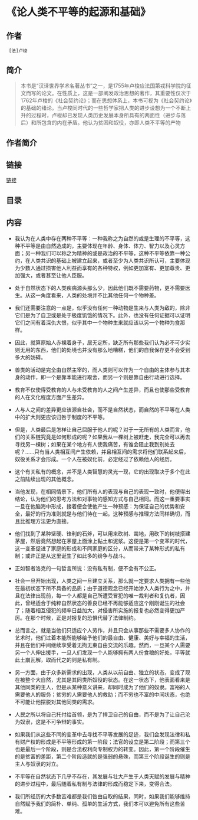 《论人类不平等的起源和基础》
=======================

## 作者
     [法]卢梭

## 简介
> 本书是“汉译世界学术名著丛书”之一，是1755年卢梭应法国第戎科学院的征文而写的论文。在性质上，这是一部阐发政治思想的著作，其重要性仅次于1762年卢梭的《社会契约论》；而在思想体系上，本书可视为《社会契约论》的基础的绪论。当卢梭同时代的一些哲学家把人类的进步设想为一个不断上升的过程时，卢梭却已发现人类历史发展本身所具有的两面性（进步与落后）和所包含的内在矛盾。他认为贫困和奴役，亦即人类不平等的产物

## 作者简介


## 链接
[链接](https://book.douban.com/subject/1657455/)

## 目录

## 内容

#### 
* 我认为在人类中存在两种不平等：一种我称之为自然的或是生理的不平等，这种不平等是由自然造成的，主要体现在年龄、身体、体力、智力以及心灵方面；另一种我们可以称之为精神的或是政治的不平等，这种不平等依靠一种公约，在人类共识的基础上被建立起来，或者至少为人类共识所认可，主要体现为少数人通过损害他人利益而享有的各种特权，例如更加富有、更加尊贵、更加强大，或者甚至让他人臣服。
* 处于自然状态下的人类疾病源头那么少，因此他们既不需要药物，更不需要医生。从这一角度看来，人类的处境并不比其他任何一个物种差。
* 我们还需要注意的一点是，似乎没有任何一种动物是生来与人类为敌的，除非它们是为了自卫或是处于极度饥饿的情况下。此外，也没有任何证据可以证明它们之间有着深仇大恨，似乎其中一个物种生来就应该以另一个物种为食那样。
* 因此，就算原始人赤裸着身子，居无定所，缺乏所有那些我们认为必不可少实则无用的东西，他们的处境也并没有那么地糟糕，他们的自我保存更不会受到多大的妨碍。
* 兽类的活动是完全由自然主宰的，而人类则可以作为一个自由的主体参与其本身的动作，即一个是靠本能进行取舍，而另一个则是靠自由行动进行选择。
* 教育不仅使得受教育的人与未受教育的人之间产生差异，而且也使那些受教育的人在文化程度方面产生差异。
* 人与人之间的差异更应该源自社会，而不是自然状态，而自然的不平等在人类中的扩大则更应该归咎于制度的不平等。
* 但是，人类最后是怎样让自己屈服于他人的呢？对于一无所有的人类而言，他们的关系链究竟是如何形成的呢？如果我从一棵树上被赶走，我完全可以再去寻找另一棵树；如果在某个地方有人使我痛苦，有谁会阻止我到别处去呢？……只有当人类相互间产生依赖，并且相互间的需求将他们联系起来后，奴役关系才会形成。一个人在被奴化前，必定经过了依赖他人的经历。
* 这个有关私有的概念，并不是人类智慧的灵光一现，它的出现取决于多个在此之前陆续出现的其他概念。
* 当他发现，在相同情景下，他们所有人的表现与自己的表现一致时，他便得出结论，认为他们的思考方法和对事物的感知方式与自己相同。而这一重要事实一旦在他脑海中形成，接着便会使他产生一种预感：为保证自己的优势和安全，最好的行为准则就是与他们待在一起。这种预感与推理方法同样确切，而且比推理方法更为直接。
* 他们找到了某种坚硬、锋利的石斧，可以用来砍树、凿地，用砍下的树枝搭建茅屋，然后竟然想起在茅屋上面涂上黏土和泥浆。这便是第一个变革的时代，这一变革促进了家庭的形成和不同家庭的区分，从而带来了某种形式的私有制；或许正是从这里诞生了如此多的纷争与战斗。
* 正如智者洛克的一句哲言所说：没有私有制，便不会有不公正。
* 社会一旦开始出现，人类之间一旦建立关系，那么就一定要求人类拥有一些他在最初状态下所不具备的品质；由于道德观念已经开始渗入人类行为之中，并且在法律出现前，每一个人都是自己所遭受冒犯的唯一裁判者和复仇者，因此，曾经适合于纯粹自然状态的善良已经不再能够适应这个刚刚诞生的社会了；随着相互侵犯的频率日益加大，对侵害所实施的报复也必然变得更加严厉。在那个时候，正是对报复的恐惧代替了法律制约。
* 总而言之，就是当他们只适应个人劳作，并且只会从事那些不需要多人协作的艺术时，他们过着本能所能够给予他们的最自由、健康、美好与幸福的生活，并且在他们中间继续享受着无拘无束自由交流的乐趣。然而，一旦某个人需要另一个人伸出援手，一旦人们发现一个人能够拥有两人份食粮的好处，平等就此土崩瓦解，取而代之的则是私有制。
* 另一方面，由于众多新需求的出现，人类从以前自由、独立的状态，变成了现在被整个大自然，尤其是其同类所奴役的状态。在这一状态下，他表面看来是其他同类的主人，但是从某种意义讲来，却同时成为了他们的奴隶。富裕的人需要他人的服务；贫穷的人需要他人的救助；而不穷也不富的中间状态，也绝不可能让他摆脱对其他同类的需求。
* 人民之所以将自己托付给首领，是为了捍卫自己的自由，而不是为了让自己沦为奴隶，这是不可争辩的事实。
* 如果我们从这些不同的变革中去寻找不平等发展的足迹，我们会发现法律和私有财产权的形成是不平等形成的第一阶段；法官的设立是第二阶段；而第三个也是最后一个阶段，则是合法权利向专制权力的转变。因此，第一个阶段催生的是贫富的差距，第二个阶段造就的是强弱的悬殊，而第三个阶段诞生的则是主人与奴隶的对立。
* 不平等在自然状态下几乎不存在，其发展与壮大产生于人类天赋的发展与精神的进步过程中，最后随着私有制与法律的形成而稳定下来，变得合法。

* 我们所经历的大多数苦难都是我们咎由自取的结果，同时，如果我们能够维持自然赋予我们的简朴、单纯、孤单的生活方式，我们本可以避免所有这些苦难。